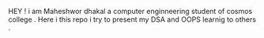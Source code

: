 HEY ! i am Maheshwor dhakal  a computer enginneering student of cosmos college . Here i this repo i try to present my  DSA and OOPS learnig to others .
